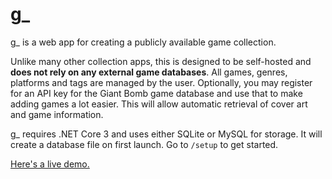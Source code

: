 # g_

g_ is a web app for creating a publicly available game collection.

Unlike many other collection apps, this is designed to be self-hosted and **does not rely on any external game databases**. All games, genres, platforms and tags are managed by the user. Optionally, you may register for an API key for the Giant Bomb game database and use that to make adding games a lot easier. This will allow automatic retrieval of cover art and game information.

g_ requires .NET Core 3 and uses either SQLite or MySQL for storage. It will create a database file on first launch. Go to `/setup` to get started.

[Here's a live demo.](https://games.per.computer/)
